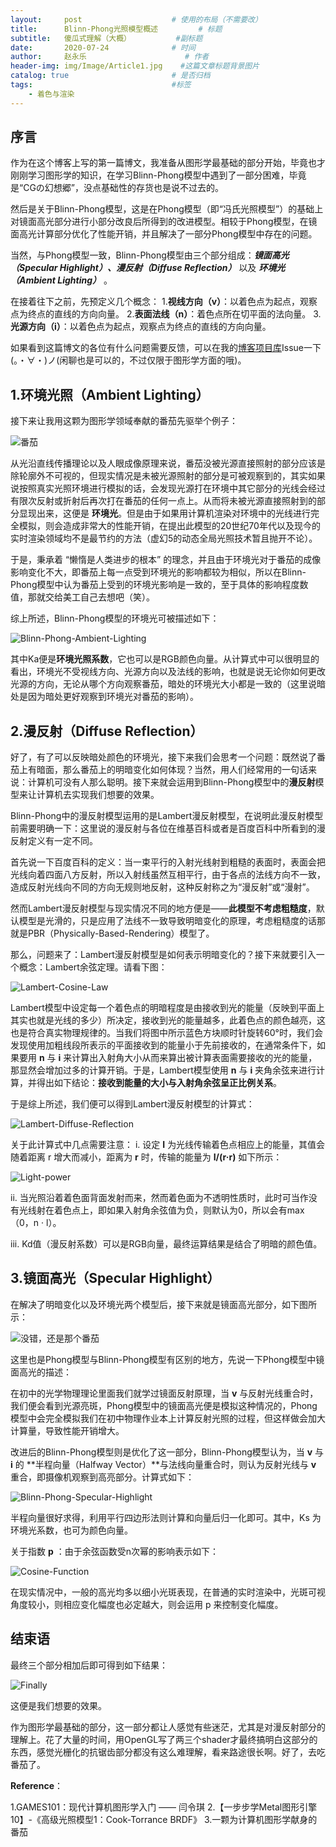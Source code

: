 ```yaml
---
layout:     post                    # 使用的布局（不需要改）
title:      Blinn-Phong光照模型概述         # 标题 
subtitle:   傻瓜式理解（大概）          #副标题
date:       2020-07-24              # 时间
author:     赵永乐                      # 作者
header-img: img/Image/Article1.jpg    #这篇文章标题背景图片
catalog: true                       # 是否归档
tags:                               #标签
    - 着色与渲染
---
```


## 序言

作为在这个博客上写的第一篇博文，我准备从图形学最基础的部分开始，毕竟也才刚刚学习图形学的知识，在学习Blinn-Phong模型中遇到了一部分困难，毕竟是“CGの幻想郷”，没点基础性的存货也是说不过去的。

然后是关于Blinn-Phong模型，这是在Phong模型（即“冯氏光照模型”）的基础上对镜面高光部分进行小部分改良后所得到的改进模型。相较于Phong模型，在镜面高光计算部分优化了性能开销，并且解决了一部分Phong模型中存在的问题。

当然，与Phong模型一致，Blinn-Phong模型由三个部分组成：***镜面高光（Specular Highlight）、漫反射（Diffuse Reflection）*** 以及 ***环境光（Ambient Lighting）*** 。

在接着往下之前，先预定义几个概念：
1.**视线方向（v）**：以着色点为起点，观察点为终点的直线的方向向量。
2.**表面法线（n）**：着色点所在切平面的法向量。
3.**光源方向（i）**：以着色点为起点，观察点为终点的直线的方向向量。

如果看到这篇博文的各位有什么问题需要反馈，可以在我的[博客项目库](https://github.com//HuajiKojima//HuajiKojima.github.io)Issue一下(。・∀・)ノ(闲聊也是可以的，不过仅限于图形学方面的哦)。

## 1.环境光照（Ambient Lighting）

接下来让我用这颗为图形学领域奉献的番茄先驱举个例子：

![番茄](img//Image//Avatar.jpg "一颗即将在图形学领域留下丰功伟绩的番茄")

从光沿直线传播理论以及人眼成像原理来说，番茄没被光源直接照射的部分应该是除轮廓外不可视的，但现实情况是未被光源照射的部分是可被观察到的，其实如果说按照真实光照环境进行模拟的话，会发现光源打在环境中其它部分的光线会经过有限次反射或折射后再次打在番茄的任何一点上。从而将未被光源直接照射到的部分显现出来，这便是 **环境光**。但是由于如果用计算机渲染对环境中的光线进行完全模拟，则会造成非常大的性能开销，在提出此模型的20世纪70年代以及现今的实时渲染领域均不是最节约的方法（虚幻5的动态全局光照技术暂且抛开不论）。

于是，秉承着 “懒惰是人类进步的根本” 的理念，并且由于环境光对于番茄的成像影响变化不大，即番茄上每一点受到环境光的影响都较为相似，所以在Blinn-Phong模型中认为番茄上受到的环境光影响是一致的，至于具体的影响程度数值，那就交给美工自己去想吧（笑）。

综上所述，Blinn-Phong模型的环境光可被描述如下：

![Blinn-Phong-Ambient-Lighting](ArticleImage//Article1-2.png)

其中Ka便是**环境光照系数**，它也可以是RGB颜色向量。从计算式中可以很明显的看出，环境光不受视线方向、光源方向以及法线的影响，也就是说无论你如何更改光源的方向，无论从哪个方向观察番茄，暗处的环境光大小都是一致的（这里说暗处是因为暗处更好观察到环境光对番茄的影响）。

## 2.漫反射（Diffuse Reflection）

好了，有了可以反映暗处颜色的环境光，接下来我们会思考一个问题：既然说了番茄上有暗面，那么番茄上的明暗变化如何体现？当然，用人们经常用的一句话来说：计算机可没有人那么聪明。接下来就会运用到Blinn-Phong模型中的**漫反射**模型来让计算机去实现我们想要的效果。

Blinn-Phong中的漫反射模型运用的是Lambert漫反射模型，在说明此漫反射模型前需要明确一下：这里说的漫反射与各位在维基百科或者是百度百科中所看到的漫反射定义有一定不同。

首先说一下百度百科的定义：当一束平行的入射光线射到粗糙的表面时，表面会把光线向着四面八方反射，所以入射线虽然互相平行，由于各点的法线方向不一致，造成反射光线向不同的方向无规则地反射，这种反射称之为“漫反射”或“漫射”。

然而Lambert漫反射模型与现实情况不同的地方便是——**此模型不考虑粗糙度**，默认模型是光滑的，只是应用了法线不一致导致明暗变化的原理，考虑粗糙度的话那就是PBR（Physically-Based-Rendering）模型了。

那么，问题来了：Lambert漫反射模型是如何表示明暗变化的？接下来就要引入一个概念：Lambert余弦定理。请看下图：

![Lambert-Cosine-Law](ArticleImage//Article1-3.png)

Lambert模型中设定每一个着色点的明暗程度是由接收到光的能量（反映到平面上其实也就是光线的多少）所决定，接收到光的能量越多，此着色点的颜色越亮，这也是符合真实物理规律的。当我们将图中所示蓝色方块顺时针旋转60°时，我们会发现使用加粗线段所表示的平面接收到的能量小于先前接收的，在通常条件下，如果要用 **n** 与 **i** 来计算出入射角大小从而来算出被计算表面需要接收的光的能量，那显然会增加过多的计算开销。于是，Lambert模型使用 **n** 与 **i** 夹角余弦来进行计算，并得出如下结论：**接收到能量的大小与入射角余弦呈正比例关系**。

于是综上所述，我们便可以得到Lambert漫反射模型的计算式：

![Lambert-Diffuse-Reflection](ArticleImage//Article1-4.png)

关于此计算式中几点需要注意：
i. 设定 **I** 为光线传输着色点相应上的能量，其值会随着距离 r 增大而减小，距离为 **r** 时，传输的能量为 **I/(r·r)** 如下所示：

![Light-power](ArticleImage//Article1-5.png)

ii. 当光照沿着着色面背面发射而来，然而着色面为不透明性质时，此时可当作没有光线射在着色点上，即如果入射角余弦值为负，则默认为0，所以会有max（0，n · l）。

iii. Kd值（漫反射系数）可以是RGB向量，最终运算结果是结合了明暗的颜色值。

## 3.镜面高光（Specular Highlight）

在解决了明暗变化以及环境光两个模型后，接下来就是镜面高光部分，如下图所示：

![没错，还是那个番茄](ArticleImage//Article1-6.jpg "一颗即将在图形学领域留下丰功伟绩的番茄")

这里也是Phong模型与Blinn-Phong模型有区别的地方，先说一下Phong模型中镜面高光的描述：

在初中的光学物理理论里面我们就学过镜面反射原理，当 **v** 与反射光线重合时，我们便会看到光源亮斑，Phong模型中的镜面高光便是模拟这种情况的，Phong模型中会完全模拟我们在初中物理作业本上计算反射光照的过程，但这样做会加大计算量，导致性能开销增大。

改进后的Blinn-Phong模型则是优化了这一部分，Blinn-Phong模型认为，当 **v** 与 **i** 的 **半程向量（Halfway Vector）**与法线向量重合时，则认为反射光线与 **v** 重合，即摄像机观察到高亮部分。计算式如下：

![Blinn-Phong-Specular-Highlight](ArticleImage//Article1-7.png)

半程向量很好求得，利用平行四边形法则计算和向量后归一化即可。其中，Ks 为环境光系数，也可为颜色向量。

关于指数 **p** ：由于余弦函数受n次幂的影响表示如下：

![Cosine-Function](ArticleImage//Article1-8.png)

在现实情况中，一般的高光均多以细小光斑表现，在普通的实时渲染中，光斑可视角度较小，则相应变化幅度也必定越大，则会运用 p 来控制变化幅度。

## 结束语

最终三个部分相加后即可得到如下结果：

![Finally](ArticleImage//Article1-9.png)

这便是我们想要的效果。

作为图形学最基础的部分，这一部分都让人感觉有些迷茫，尤其是对漫反射部分的理解上。花了大量的时间，用OpenGL写了两三个shader才最终搞明白这部分的东西，感觉光栅化的抗锯齿部分都没有这么难理解，看来路途很长啊。好了，去吃番茄了。

**Reference**：

1.GAMES101：现代计算机图形学入门 —— 闫令琪
2.【一步步学Metal图形引擎10】-《高级光照模型1：Cook-Torrance BRDF》
3.一颗为计算机图形学献身的番茄
